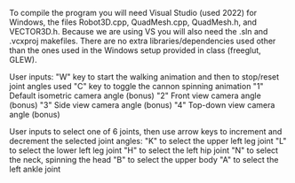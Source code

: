 To compile the program you will need Visual Studio (used 2022) for Windows, the files Robot3D.cpp, QuadMesh.cpp, QuadMesh.h, and VECTOR3D.h.
Because we are using VS you will also need the .sln and .vcxproj makefiles. There are no extra libraries/dependencies used other than
the ones used in the Windows setup provided in class (freeglut, GLEW).

User inputs:
"W" key to start the walking animation and then to stop/reset joint angles used
"C" key to toggle the cannon spinning animation
"1" Default isometric camera angle (bonus)
"2" Front view camera angle (bonus)
"3" Side view camera angle (bonus) 
"4" Top-down view camera angle (bonus)

User inputs to select one of 6 joints, then use arrow keys to increment and decrement the selected joint angles:
"K" to select the upper left leg joint
"L" to select the lower left leg joint
"H" to select the left hip joint
"N" to select the neck, spinning the head
"B" to select the upper body
"A" to select the left ankle joint